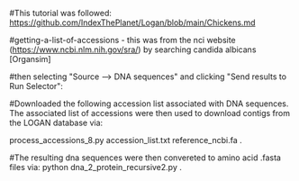 #This tutorial was followed: https://github.com/IndexThePlanet/Logan/blob/main/Chickens.md

#getting-a-list-of-accessions - this was from the nci website (https://www.ncbi.nlm.nih.gov/sra/)  by searching candida albicans [Organsim]

#then selecting "Source --> DNA sequences" and clicking "Send results to Run Selector":

#Downloaded the following accession list associated with DNA sequences. The associated list of accessions were then used to download contigs from the LOGAN database via:

process_accessions_8.py accession_list.txt reference_ncbi.fa .

#The resulting dna sequences were then convereted to amino acid .fasta files via:
python dna_2_protein_recursive2.py .
